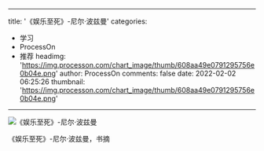 
---
title: '《娱乐至死》-尼尔·波兹曼'
categories: 
 - 学习
 - ProcessOn
 - 推荐
headimg: 'https://img.processon.com/chart_image/thumb/608aa49e0791295756e0b04e.png'
author: ProcessOn
comments: false
date: 2022-02-02 06:25:26
thumbnail: 'https://img.processon.com/chart_image/thumb/608aa49e0791295756e0b04e.png'
---

<div>   
<img class="thumb" alt="《娱乐至死》-尼尔·波兹曼" src="https://img.processon.com/chart_image/thumb/608aa49e0791295756e0b04e.png" referrerpolicy="no-referrer">
<p>《娱乐至死》-尼尔·波兹曼，书摘</p>  
</div>
            